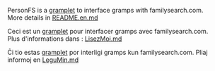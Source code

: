 
PersonFS is a [gramplet](https://www.gramps-project.org/wiki/index.php/Gramplets) to interface gramps with familysearch.com.  
More details in [README.en.md](README.en.md)  

Ceci est un [gramplet](https://www.gramps-project.org/wiki/index.php/Gramplets) pour interfacer gramps avec familysearch.com.  
Plus d'informations dans : [LisezMoi.md](LisezMoi.md)  

Ĉi tio estas [gramplet](https://www.gramps-project.org/wiki/index.php/Gramplets) por interligi gramps kun familysearch.com.
Pliaj informoj en [LeguMin.md](LeguMin.md)
